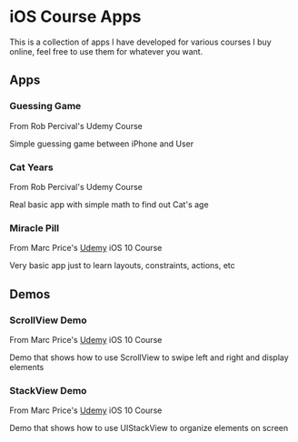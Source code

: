# iOS Course Apps

<p>This is a collection of apps I have developed for various courses I buy online, feel free to use them for whatever you want.</p>

<h2>Apps</h2>

<h3>Guessing Game</h3>
<p>From Rob Percival's Udemy Course</p>
<p>Simple guessing game between iPhone and User</p>

<h3>Cat Years</h3>
<p>From Rob Percival's Udemy Course</p>
<p>Real basic app with simple math to find out Cat's age</p>

<h3>Miracle Pill</h3>
<p>From Marc Price's <a href="https://www.udemy.com/devslopes-ios10/">Udemy</a> iOS 10 Course</p>
<p>Very basic app just to learn layouts, constraints, actions, etc</p>

<h2>Demos</h2>

<h3>ScrollView Demo</h3>
<p>From Marc Price's <a href="https://www.udemy.com/devslopes-ios10/">Udemy</a> iOS 10 Course</p>
<p>Demo that shows how to use ScrollView to swipe left and right and display elements</p>

<h3>StackView Demo</h3>
<p>From Marc Price's <a href="https://www.udemy.com/devslopes-ios10/">Udemy</a> iOS 10 Course</p>
<p>Demo that shows how to use UIStackView to organize elements on screen</p>
